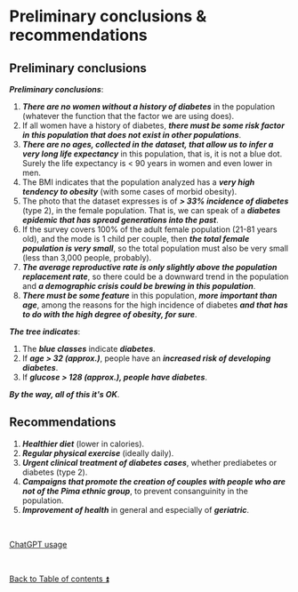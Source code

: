 # Preliminary conclusions & recommendations  

## Preliminary conclusions

***Preliminary conclusions***:

1. ***There are no women without a history of diabetes*** in the population (whatever the function that the factor we are using does).
2. If all women have a history of diabetes, ***there must be some risk factor in this population that does not exist in other populations***.
3. ***There are no ages, collected in the dataset, that allow us to infer a very long life expectancy*** in this population, that is, it is not a blue dot. Surely the life expectancy is < 90 years in women and even lower in men.
4. The BMI indicates that the population analyzed has a ***very high tendency to obesity*** (with some cases of morbid obesity).
5. The photo that the dataset expresses is of ***> 33% incidence of diabetes*** (type 2), in the female population. That is, we can speak of a ***diabetes epidemic that has spread generations into the past***.
6. If the survey covers 100% of the adult female population (21-81 years old), and the mode is 1 child per couple, then ***the total female population is very small***, so the total population must also be very small (less than 3,000 people, probably).
7. ***The average reproductive rate is only slightly above the population replacement rate***, so there could be a downward trend in the population and ***a demographic crisis could be brewing in this population***.
8. ***There must be some feature*** in this population, ***more important than age***, among the reasons for the high incidence of diabetes ***and that has to do with the high degree of obesity, for sure***.

***The tree indicates***:
1. The ***blue classes*** indicate ***diabetes***.
2. If ***age > 32 (approx.)***, people have an ***increased risk of developing diabetes***.
3. If ***glucose > 128 (approx.), people have diabetes***.

***By the way, all of this it's OK***.

## Recommendations

1. ***Healthier diet*** (lower in calories).
2. ***Regular physical exercise*** (ideally daily).
3. ***Urgent clinical treatment of diabetes cases***, whether prediabetes or diabetes (type 2).
4. ***Campaigns that promote the creation of couples with people who are not of the Pima ethnic group***, to prevent consanguinity in the population.
5. ***Improvement of health*** in general and especially of ***geriatric***.


<p><br></p> 

[ChatGPT usage](../CHATGPT_USAGE.md)  

<p><br></p>

[Back to Table of contents :arrow_double_up:](../README.md)
